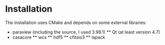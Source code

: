 Installation
==================

The installation uses CMake and depends on some external libraries:
* paraview (including the source, I used 3.98.1)
** Qt (at least version 4.7)
* casacore
** wcs
** hdf5
** cfitsio3
** lapack

